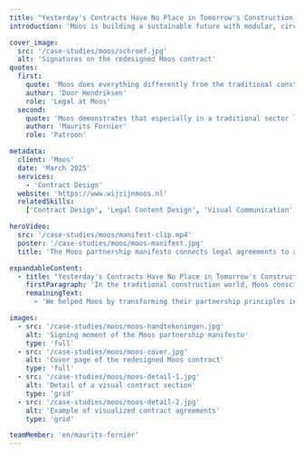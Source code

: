 ```yaml
---
title: "Yesterday's Contracts Have No Place in Tomorrow's Construction World"
introduction: 'Moos is building a sustainable future with modular, circular homes. To reinforce their collaborative philosophy, they needed legal documents that not only mitigate risks but actively build trust between partners. Patroon helped them redesign their contractual ecosystem.'

cover_image:
  src: '/case-studies/moos/schroef.jpg'
  alt: 'Signatures on the redesigned Moos contract'
quotes:
  first:
    quote: 'Moos does everything differently from the traditional construction sector, and we wanted our contracts to reflect that. The goal was less paper, less text, more visuals. This aligns with our industry, where people build things and spend much less time dealing with documents.'
    author: 'Door Hendriksen'
    role: 'Legal at Moos'
  second:
    quote: 'Moos demonstrates that especially in a traditional sector like construction, legal innovation can be an important differentiator. Well-designed legal documents are a powerful tool to strengthen relationships and embody company values.'
    author: 'Maurits Fornier'
    role: 'Patroon'

metadata:
  client: 'Moos'
  date: 'March 2025'
  services:
    - 'Contract Design'
  website: 'https://www.wijzijnmoos.nl'
  relatedSkills:
    ['Contract Design', 'Legal Content Design', 'Visual Communication', 'Stakeholder Engagement']

heroVideo:
  src: '/case-studies/moos/manifest-clip.mp4'
  poster: '/case-studies/moos/moos-manifest.jpg'
  title: 'The Moos partnership manifesto connects legal agreements to a shared mission.'

expandableContent:
  - title: "Yesterday's Contracts Have No Place in Tomorrow's Construction World"
    firstParagraph: 'In the traditional construction world, Moos consciously chooses a different approach. With their mission to solve the housing shortage sustainably, Moos is building an ecosystem of equal partners who together create modular, circular homes. The problem? Their legal documentation did not align with this vision.'
    remainingText:
      - 'We helped Moos by transforming their partnership principles into a powerful visual manifesto and by completely redesigning their framework agreement with accessible language, smart visualizations, and a logical structure. The manifesto was proudly presented during a special partner meeting – not a standard legal document, but a clear statement that makes the rules of the game clear for everyone.'

images:
  - src: '/case-studies/moos/moos-handtekeningen.jpg'
    alt: 'Signing moment of the Moos partnership manifesto'
    type: 'full'
  - src: '/case-studies/moos/moos-cover.jpg'
    alt: 'Cover page of the redesigned Moos contract'
    type: 'full'
  - src: '/case-studies/moos/moos-detail-1.jpg'
    alt: 'Detail of a visual contract section'
    type: 'grid'
  - src: '/case-studies/moos/moos-detail-2.jpg'
    alt: 'Example of visualized contract agreements'
    type: 'grid'

teamMember: 'en/maurits-fornier'
---
```

